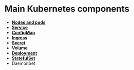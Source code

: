# Main Kubernetes components

- __[Nodes and pods](./nodes-and-pods.md)__
- __[Service](./service.md)__
- __[ConfigMap](./ConfigMap.md)__
- __[Ingress](./Ingress.md)__
- __[Secret](./secret.md)__
- __[Volume](./volume.md)__
- __[Deployment](./Deployment.md)__
- __[StatefulSet](./statefulSet.md)__
- DaemonSet


